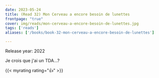 ```yaml
---
date: 2023-05-24
title: (Read 32) Mon Cerveau a encore besoin de lunettes
frontpage: "true"
cover: img/reads/mon-cerveau-a-encore-besoin-de-lunettes.jpg
tags: ['reads']
aliases: ['/books/book-32-mon-cerveau-a-encore-besoin-de-lunettes']

---
```


Release year: 2022

Je crois que j'ai un TDA...?

{{< myrating rating="👍" >}}
